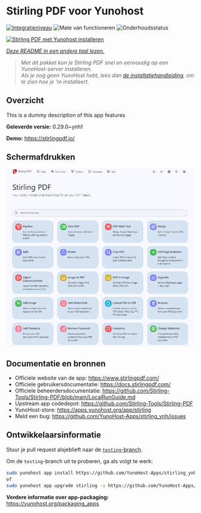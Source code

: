 <!--
NB: Deze README is automatisch gegenereerd door <https://github.com/YunoHost/apps/tree/master/tools/readme_generator>
Hij mag NIET handmatig aangepast worden.
-->

# Stirling PDF voor Yunohost

[![Integratieniveau](https://dash.yunohost.org/integration/stirling.svg)](https://ci-apps.yunohost.org/ci/apps/stirling/) ![Mate van functioneren](https://ci-apps.yunohost.org/ci/badges/stirling.status.svg) ![Onderhoudsstatus](https://ci-apps.yunohost.org/ci/badges/stirling.maintain.svg)

[![Stirling PDF met Yunohost installeren](https://install-app.yunohost.org/install-with-yunohost.svg)](https://install-app.yunohost.org/?app=stirling)

*[Deze README in een andere taal lezen.](./ALL_README.md)*

> *Met dit pakket kun je Stirling PDF snel en eenvoudig op een YunoHost-server installeren.*  
> *Als je nog geen YunoHost hebt, lees dan [de installatiehandleiding](https://yunohost.org/install), om te zien hoe je 'm installeert.*

## Overzicht

This is a dummy description of this app features


**Geleverde versie:** 0.29.0~ynh1

**Demo:** <https://stirlingpdf.io/>

## Schermafdrukken

![Schermafdrukken van Stirling PDF](./doc/screenshots/stirling-home.jpg)

## Documentatie en bronnen

- Officiele website van de app: <https://www.stirlingpdf.com/>
- Officiele gebruikersdocumentatie: <https://docs.stirlingpdf.com/>
- Officiele beheerdersdocumentatie: <https://github.com/Stirling-Tools/Stirling-PDF/blob/main/LocalRunGuide.md>
- Upstream app codedepot: <https://github.com/Stirling-Tools/Stirling-PDF>
- YunoHost-store: <https://apps.yunohost.org/app/stirling>
- Meld een bug: <https://github.com/YunoHost-Apps/stirling_ynh/issues>

## Ontwikkelaarsinformatie

Stuur je pull request alsjeblieft naar de [`testing`-branch](https://github.com/YunoHost-Apps/stirling_ynh/tree/testing).

Om de `testing`-branch uit te proberen, ga als volgt te werk:

```bash
sudo yunohost app install https://github.com/YunoHost-Apps/stirling_ynh/tree/testing --debug
of
sudo yunohost app upgrade stirling -u https://github.com/YunoHost-Apps/stirling_ynh/tree/testing --debug
```

**Verdere informatie over app-packaging:** <https://yunohost.org/packaging_apps>
